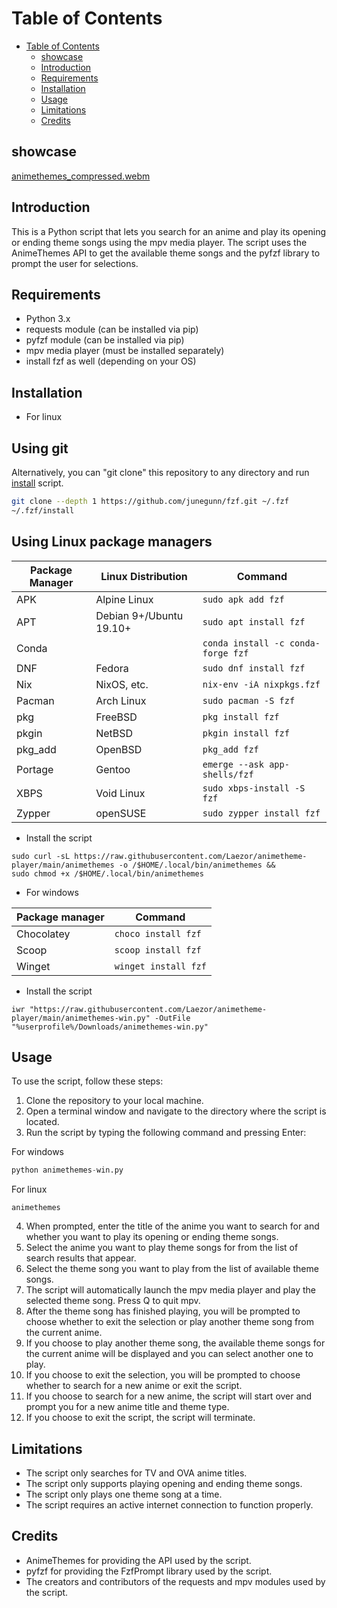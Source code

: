# Table of Contents

- [Table of Contents](#table-of-contents)
  - [showcase](#showcase)
  - [Introduction](#introduction)
  - [Requirements](#requirements)
  - [Installation](#installation)
  - [Usage](#usage)
  - [Limitations](#limitations)
  - [Credits](#credits)
  
## showcase

[animethemes_compressed.webm](https://user-images.githubusercontent.com/32393101/229285478-f8077f5d-c109-4423-b1dc-13daef15310c.webm)


## Introduction

This is a Python script that lets you search for an anime and play its opening or ending theme songs using the mpv media player. The script uses the AnimeThemes API to get the available theme songs and the pyfzf library to prompt the user for selections.

## Requirements

- Python 3.x
- requests module (can be installed via pip)
- pyfzf module (can be installed via pip)
- mpv media player (must be installed separately)
- install fzf as well (depending on your OS)


## Installation

- For linux


## Using git

Alternatively, you can "git clone" this repository to any directory and run
[install](https://github.com/junegunn/fzf/blob/master/install) script.

```sh
git clone --depth 1 https://github.com/junegunn/fzf.git ~/.fzf
~/.fzf/install
```

## Using Linux package managers

| Package Manager | Linux Distribution      | Command                            |
| ---             | ---                     | ---                                |
| APK             | Alpine Linux            | `sudo apk add fzf`                 |
| APT             | Debian 9+/Ubuntu 19.10+ | `sudo apt install fzf`             |
| Conda           |                         | `conda install -c conda-forge fzf` |
| DNF             | Fedora                  | `sudo dnf install fzf`             |
| Nix             | NixOS, etc.             | `nix-env -iA nixpkgs.fzf`          |
| Pacman          | Arch Linux              | `sudo pacman -S fzf`               |
| pkg             | FreeBSD                 | `pkg install fzf`                  |
| pkgin           | NetBSD                  | `pkgin install fzf`                |
| pkg_add         | OpenBSD                 | `pkg_add fzf`                      |
| Portage         | Gentoo                  | `emerge --ask app-shells/fzf`      |
| XBPS            | Void Linux              | `sudo xbps-install -S fzf`         |
| Zypper          | openSUSE                | `sudo zypper install fzf`          |

- Install the script

```
sudo curl -sL https://raw.githubusercontent.com/Laezor/animetheme-player/main/animethemes -o /$HOME/.local/bin/animethemes &&
sudo chmod +x /$HOME/.local/bin/animethemes
```

- For windows

| Package manager | Command              |
| ---             | ---                  |
| Chocolatey      | `choco install fzf`  |
| Scoop           | `scoop install fzf`  |
| Winget          | `winget install fzf` |

- Install the script

```
iwr "https://raw.githubusercontent.com/Laezor/animetheme-player/main/animethemes-win.py" -OutFile "%userprofile%/Downloads/animethemes-win.py"
```

## Usage

To use the script, follow these steps:

1. Clone the repository to your local machine.
2. Open a terminal window and navigate to the directory where the script is located.
3. Run the script by typing the following command and pressing Enter:

For windows

```python
python animethemes-win.py
```
For linux
```
animethemes
```

4. When prompted, enter the title of the anime you want to search for and whether you want to play its opening or ending theme songs.
5. Select the anime you want to play theme songs for from the list of search results that appear.
6. Select the theme song you want to play from the list of available theme songs.
7. The script will automatically launch the mpv media player and play the selected theme song. Press Q to quit mpv.
8. After the theme song has finished playing, you will be prompted to choose whether to exit the selection or play another theme song from the current anime.
9. If you choose to play another theme song, the available theme songs for the current anime will be displayed and you can select another one to play.
10. If you choose to exit the selection, you will be prompted to choose whether to search for a new anime or exit the script.
11. If you choose to search for a new anime, the script will start over and prompt you for a new anime title and theme type.
12. If you choose to exit the script, the script will terminate.

## Limitations

- The script only searches for TV and OVA anime titles.
- The script only supports playing opening and ending theme songs.
- The script only plays one theme song at a time.
- The script requires an active internet connection to function properly.

## Credits

- AnimeThemes for providing the API used by the script.
- pyfzf for providing the FzfPrompt library used by the script.
- The creators and contributors of the requests and mpv modules used by the script.
